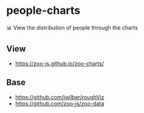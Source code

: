 # people-charts

📊 View the distribution of people through the charts

## View

- https://zoo-js.github.io/zoo-charts/

## Base
- https://github.com/jwilber/roughViz
- https://github.com/zoo-js/zoo-data
